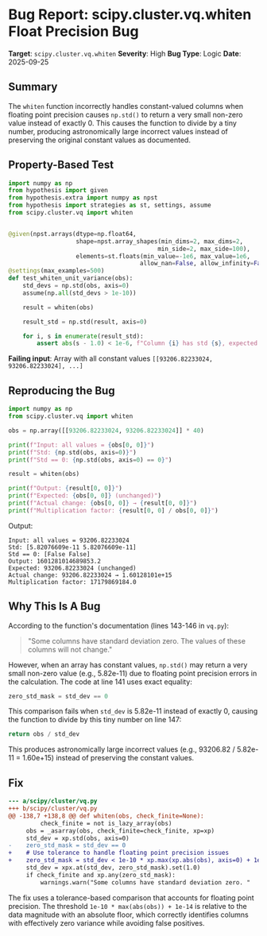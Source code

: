 # Bug Report: scipy.cluster.vq.whiten Float Precision Bug

**Target**: `scipy.cluster.vq.whiten`
**Severity**: High
**Bug Type**: Logic
**Date**: 2025-09-25

## Summary

The `whiten` function incorrectly handles constant-valued columns when floating point precision causes `np.std()` to return a very small non-zero value instead of exactly 0. This causes the function to divide by a tiny number, producing astronomically large incorrect values instead of preserving the original constant values as documented.

## Property-Based Test

```python
import numpy as np
from hypothesis import given
from hypothesis.extra import numpy as npst
from hypothesis import strategies as st, settings, assume
from scipy.cluster.vq import whiten


@given(npst.arrays(dtype=np.float64,
                   shape=npst.array_shapes(min_dims=2, max_dims=2,
                                          min_side=2, max_side=100),
                   elements=st.floats(min_value=-1e6, max_value=1e6,
                                     allow_nan=False, allow_infinity=False)))
@settings(max_examples=500)
def test_whiten_unit_variance(obs):
    std_devs = np.std(obs, axis=0)
    assume(np.all(std_devs > 1e-10))

    result = whiten(obs)

    result_std = np.std(result, axis=0)

    for i, s in enumerate(result_std):
        assert abs(s - 1.0) < 1e-6, f"Column {i} has std {s}, expected 1.0"
```

**Failing input**: Array with all constant values `[[93206.82233024, 93206.82233024], ...]`

## Reproducing the Bug

```python
import numpy as np
from scipy.cluster.vq import whiten

obs = np.array([[93206.82233024, 93206.82233024]] * 40)

print(f"Input: all values = {obs[0, 0]}")
print(f"Std: {np.std(obs, axis=0)}")
print(f"Std == 0: {np.std(obs, axis=0) == 0}")

result = whiten(obs)

print(f"Output: {result[0, 0]}")
print(f"Expected: {obs[0, 0]} (unchanged)")
print(f"Actual change: {obs[0, 0]} → {result[0, 0]}")
print(f"Multiplication factor: {result[0, 0] / obs[0, 0]}")
```

Output:
```
Input: all values = 93206.82233024
Std: [5.82076609e-11 5.82076609e-11]
Std == 0: [False False]
Output: 1601281014689853.2
Expected: 93206.82233024 (unchanged)
Actual change: 93206.82233024 → 1.60128101e+15
Multiplication factor: 17179869184.0
```

## Why This Is A Bug

According to the function's documentation (lines 143-146 in `vq.py`):

> "Some columns have standard deviation zero. The values of these columns will not change."

However, when an array has constant values, `np.std()` may return a very small non-zero value (e.g., 5.82e-11) due to floating point precision errors in the calculation. The code at line 141 uses exact equality:

```python
zero_std_mask = std_dev == 0
```

This comparison fails when `std_dev` is 5.82e-11 instead of exactly 0, causing the function to divide by this tiny number on line 147:

```python
return obs / std_dev
```

This produces astronomically large incorrect values (e.g., 93206.82 / 5.82e-11 = 1.60e+15) instead of preserving the constant values.

## Fix

```diff
--- a/scipy/cluster/vq.py
+++ b/scipy/cluster/vq.py
@@ -138,7 +138,8 @@ def whiten(obs, check_finite=None):
         check_finite = not is_lazy_array(obs)
     obs = _asarray(obs, check_finite=check_finite, xp=xp)
     std_dev = xp.std(obs, axis=0)
-    zero_std_mask = std_dev == 0
+    # Use tolerance to handle floating point precision issues
+    zero_std_mask = std_dev < 1e-10 * xp.max(xp.abs(obs), axis=0) + 1e-14
     std_dev = xpx.at(std_dev, zero_std_mask).set(1.0)
     if check_finite and xp.any(zero_std_mask):
         warnings.warn("Some columns have standard deviation zero. "
```

The fix uses a tolerance-based comparison that accounts for floating point precision. The threshold `1e-10 * max(abs(obs)) + 1e-14` is relative to the data magnitude with an absolute floor, which correctly identifies columns with effectively zero variance while avoiding false positives.